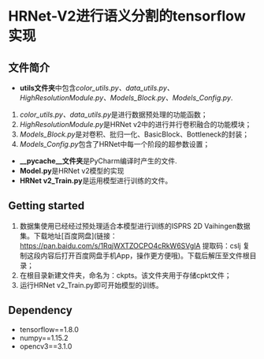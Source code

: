 # HRNet-V2进行语义分割的tensorflow实现
## 文件简介
+ **utils文件夹**中包含*color_utils.py、data_utils.py、HighResolutionModule.py、Models_Block.py、Models_Config.py*.
1. *color_utils.py、data_utils.py*是进行数据预处理的功能函数；
2. *HighResolutionModule.py*是HRNet v2中的进行并行卷积融合的功能模块；
3. *Models_Block.py*是对卷积、批归一化、BasicBlock、Bottleneck的封装；
4. *Models_Config.py*包含了HRNet中每一个阶段的超参数设置；
+ **__pycache__文件夹**是PyCharm编译时产生的文件.
+ **Model.py**是HRNet v2模型的实现
+ **HRNet v2_Train.py**是运用模型进行训练的文件。
## Getting started
1. 数据集使用已经经过预处理适合本模型进行训练的ISPRS 2D Vaihingen数据集。下载地址[百度网盘](链接：https://pan.baidu.com/s/1RqjWXTZOCPO4cRkW6SVglA 
提取码：cslj 
复制这段内容后打开百度网盘手机App，操作更方便哦)。下载后解压至文件根目录；
2. 在根目录新建文件夹，命名为：ckpts。该文件夹用于存储cpkt文件； 
3. 运行HRNet v2_Train.py即可开始模型的训练。
## Dependency
+ tensorflow==1.8.0
+ numpy==1.15.2
+ opencv3==3.1.0
